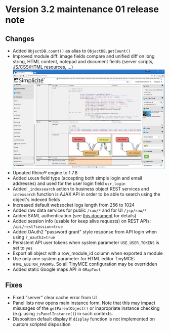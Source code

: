 Version 3.2 maintenance 01 release note
=======================================

Changes
-------

- Added `ObjectDB.count()` as alias to `ObjectDB.getCount()`
- Improved module diff: image fields compare and unified diff on long string, HTML content, notepad and document fields (server scripts, JS/CSS/HTML resources, ...)<br/>![](module-diff.jpg)
- Updated Rhino&reg; engine to 1.7.8
- Added `LOGIN` field type (accepting both simple login and email addresses) and used for the user login field `usr_login`
- Added `_indexsearch` action to business object REST services  and `indexsarch` function is AJAX API in order to be able to search using the object's indexed fields
- Increased default websocket logs length from 256 to 1024
- Added raw data services for public `/raw/*` and for UI `/jsp/raw/*`
- Added SAML authentication (see [this document](/lesson/docs/authentication/tomcat-saml) for details)
- Added session info (usable for keep alive requests) on REST APIs: `/api/rest?session=true`
- Added OAuth2 "password grant" style response from API login when using `?_oauth2=true`
- Persistent API user tokens when system parameter `USE_USER_TOKENS` is set to `yes`
- Export all object with a row_module_id column when exported a module
- Use only one system parameter for HTML editor TinyMCE: `HTML_EDITOR_PARAMS`. So all TinyMCE configuration may be overridden
- Added static Google maps API in `GMapTool` 

Fixes
-----

- Fixed "server" clear cache error from UI
- Panel lists now opens main instance form. Note that this may impact misusages of the `getParentObject()` or inapropriate instance checking (e.g. using `isPanelInstance()`) in such contexts.
- Disposition default display if `display` function is not implemented on custom scripted disposition